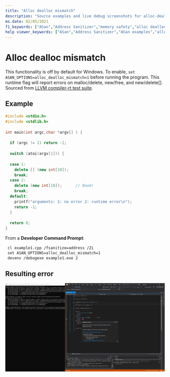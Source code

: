 ```yaml
---
title: "Alloc dealloc mismatch"
description: "Source examples and live debug screenshots for alloc-dealloc-mismatch errors."
ms.date: 02/05/2021
f1_keywords: ["ASan","Address Sanitizer","memory safety","alloc dealloc mismatch", "ASan examples"]
help viewer_keywords: ["ASan","Address Sanitizer","ASan examples","alloc-dealloc-mismatch"]
---
```


# Alloc dealloc mismatch

This functionality is off by default for Windows. To enable, `set ASAN_OPTIONS=alloc_dealloc_mismatch=1` before running the program. This runtime flag will report errors on malloc/delete, new/free, and new/delete[]. Sourced from [LLVM compiler-rt test suite](https://github.com/llvm/llvm-project/tree/main/compiler-rt/test/asan/TestCases).

## Example

```cpp
#include <stdio.h>
#include <stdlib.h>

int main(int argc,char *argv[] ) {

  if (argc != 2) return -1;

  switch (atoi(argv[1])) {

  case 1: 
    delete [] (new int[10]);  
    break;
  case 2: 
    delete (new int[10]);      // Boom!
    break;
  default: 
    printf("arguments: 1: no error 2: runtime error\n");
    return -1;
  }

  return 0;
}
```

From a **Developer Command Prompt**:
```
 cl example1.cpp /fsanitize=address /Zi
 set ASAN_OPTIONS=alloc_dealloc_mismatch=1
 devenv /debugexe example1.exe 2
```

## Resulting error

![example1](SRC_CODE/alloc-dealloc-mismatch/example1.PNG)
